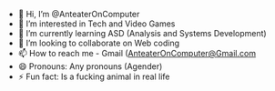 - 👋 Hi, I’m @AnteaterOnComputer
- 👀 I’m interested in Tech and Video Games
- 🌱 I’m currently learning ASD (Analysis and Systems Development)
- 💞️ I’m looking to collaborate on Web coding
- 📫 How to reach me - Gmail (AnteaterOnComputer@Gmail.com
- 😄 Pronouns: Any pronouns (Agender)
- ⚡ Fun fact: Is a fucking animal in real life

<!---
AnteaterOnComputer/AnteaterOnComputer is a ✨ special ✨ repository because its `README.md` (this file) appears on your GitHub profile.
You can click the Preview link to take a look at your changes.
--->
